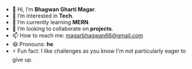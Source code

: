 - 👋 Hi, I’m **Bhagwan Gharti Magar**.
- 👀 I’m interested in **Tech**.
- 🌱 I’m currently learning **MERN**.
- 💞️ I’m looking to collaborate on **projects**.
- 📫 How to reach me: magarbhagwan66@gmail.com
- 😄 Pronouns: **he**
- ⚡ Fun fact: I like challenges as you know I'm not particularly eager to give up. 

<!---
Bhagwan06/Bhagwan06 is a ✨ special ✨ repository because its `README.md` (this file) appears on your GitHub profile.
You can click the Preview link to take a look at your changes.
--->
